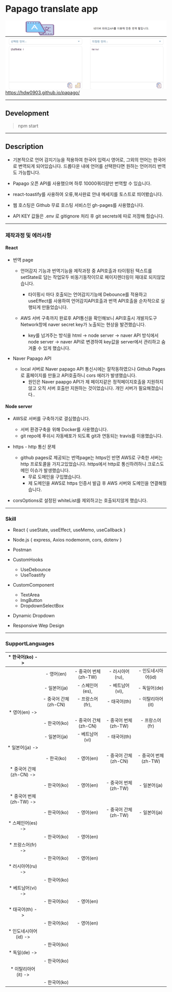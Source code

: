 # Papago translate app

![네이버 Papago API를 이용한 번역 웹 사이트](public/img/intro_img.png)
<a>https://hdw0903.github.io/papago/</a>

------

## Development

> npm start

------

## Description

* 기본적으로 언어 감지기능을 적용하여 한국어 입력시 영어로,
그외의 언어는 한국어로 변역되게 되어있습니다.
드롭다운 내에 언어를 선택한다면 원하는 언어끼리 번역도 가능합니다.

* Papago 오픈 API를 사용했으며 하루 10000쿼리량만 번역할 수 있습니다.

* react-toastify를 사용하여 오류,복사완료 안내 메세지를 토스트로 띄어봤습니다.

* 웹 호스팅은 Github 무료 호스팅 서비스인 gh-pages를 사용했습니다.

* API KEY 값들은 .env 로 gitignore 처리 후 git secrets에 따로 저장해 줬습니다.

-------

### 제작과정 및 에러사항

#### React

* 번역 page
    * 언어감지 기능과 번역기능을 제작과정 중 API호출과 타이핑된 텍스트를 setState로 담는 작업모두 비동기동작이므로 페이지렌더링이 재대로 되지않았습니다.
      * 타이핑시 마다 호출되는 언어감지기능에 Debounce를 적용하고 useEffect를 사용하여 언어감지API호출과 번역 API호출을 순차적으로 실행되게 만들었습니다.

    * AWS 서버 구축까지 완료후 API통신을 확인해보니 API호출시 개발자도구 Network창에 naver secret key가 노출되는 현상을 발견했습니다. 
      * key를 넘겨주는 방식을 html -> node server -> naver API 방식에서 node server -> naver API로 변경하여 key값을 server에서 관리하고 숨겨줄 수 있게 했습니다.

* Naver Papago API
    * local 서버로 Naver papago API 통신시에는 잘작동하였으나 Github Pages로 홈페이지를 만들고 API호출하니 cors 에러가 발생했습니다. 
      * 원인은 Naver paapgo API가 제 페이지같은 정적페이지호출을 지원하지 않고 오직 서버 호출만 지원하는 것이었습니다. 개인 서버가 필요해졌습니다..


#### Node server

* AWS로 서버를 구축하기로 결심했습니다.
    * 서버 환경구축을 위해 Docker를 사용했습니다.
    * git repo에 푸쉬시 자동배포가 되도록 git과 연동되는 travis를 이용했습니다.

* https - http 통신 문제
    * github pages로 제공되는 번역page는 https인 반면 AWS로 구축한 서버는 http 프로토콜을 가지고있었습니다. https에서 http로 통신하려하니 크로스도메인 이슈가 발생했습니다.
        * 무료 도메인을 구입했습니다.
        * 제 도메인을 AWS로 https 인증서 발급 후 AWS 서버와 도메인을 연결해줬습니다.
 
* corsOptions로 설정된 whiteList를 제외하고는 호출되지않게 했습니다.

------

### Skill

*  React { useState, useEffect, useMemo, useCallback }

*  Node.js { express, Axios nodemonm, cors, dotenv }
 
*  Postman

*  CustomHooks 
    * UseDebounce
    * UseToastify

*  CustomComponent
    * TextArea
    * ImgButton
    * DropdownSelectBox  

* Dynamic Dropdown

* Responsive Wep Design

------

### SupportLanguages

|     * 한국어(ko) ->     	|                      	|                      	|                      	|                      	|
|:-----------------------:	|:--------------------:	|:--------------------:	|:--------------------:	|:--------------------:	|
|                         	|      - 영어(en)      	| - 중국어 번체(zh-TW) 	|    - 러시아어(ru),   	|  - 인도네시아어(id)  	|
|                         	|     - 일본어(ja)     	|    - 스페인어(es),   	|    - 베트남어(vi),   	|     - 독일어(de)     	|
|                         	| - 중국어 간체(zh-CN) 	|    - 프랑스어(fr),   	|     - 태국어(th)     	|   - 이탈리아어(it)   	|
|      * 영어(en) ->      	|                      	|                      	|                      	|                      	|
|                         	|     - 한국어(ko)     	| - 중국어 간체(zh-CN) 	| - 중국어 번체(zh-TW) 	|    - 프랑스어(fr)    	|
|                         	|     - 일본어(ja)     	|    - 베트남어(vi)    	|     - 태국어(th)     	|                      	|
|     * 일본어(ja) ->     	|                      	|                      	|                      	|                      	|
|                         	|      - 한국(ko)      	|      - 영어(en)      	| - 중국어 간체(zh-CN) 	| - 중국어 번체(zh-TW) 	|
| * 중국어 간체(zh-CN) -> 	|                      	|                      	|                      	|                      	|
|                         	|     - 한국어(ko)     	|      - 영어(en)      	| - 중국어 번체(zh-TW) 	|     - 일본어(ja)     	|
| * 중국어 번체(zh-TW) -> 	|                      	|                      	|                      	|                      	|
|                         	|     - 한국어(ko)     	|      - 영어(en)      	| - 중국어 간체(zh-TW) 	|     - 일본어(ja)     	|
|    * 스페인어(es) ->    	|                      	|                      	|                      	|                      	|
|                         	|     - 한국어(ko)     	|      - 영어(en)      	|                      	|                      	|
|    * 프랑스어(fr) ->    	|                      	|                      	|                      	|                      	|
|                         	|     - 한국어(ko)     	|      - 영어(en)      	|                      	|                      	|
|    * 러시아어(ru) ->    	|                      	|                      	|                      	|                      	|
|                         	|     - 한국어(ko)     	|                      	|                      	|                      	|
|    * 베트남어(vi) ->    	|                      	|                      	|                      	|                      	|
|                         	|     - 한국어(ko)     	|      - 영어(en)      	|                      	|                      	|
|     * 태국어(th) ->     	|                      	|                      	|                      	|                      	|
|                         	|     - 한국어(ko)     	|      - 영어(en)      	|                      	|                      	|
|  * 인도네시아어(id) ->  	|                      	|                      	|                      	|                      	|
|                         	|     - 한국어(ko)     	|                      	|                      	|                      	|
|      * 독일(de) ->      	|                      	|                      	|                      	|                      	|
|                         	|     - 한국어(ko)     	|                      	|                      	|                      	|
|   * 이탈리아어(it) ->   	|                      	|                      	|                      	|                      	|
|                         	|     - 한국어(ko)     	|                      	|                      	|                      	|